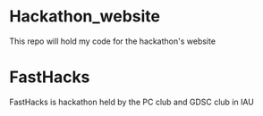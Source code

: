 # Hackathon_website

This repo will hold my code for the hackathon's website

# FastHacks

FastHacks is hackathon held by the PC club and GDSC club in IAU
